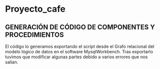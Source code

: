 # Proyecto_cafe
## GENERACIÓN DE CÓDIGO DE COMPONENTES Y PROCEDIMIENTOS
 El código lo generamos exportando el script desde el Grafo relacional del modelo lógico de datos en el software MysqlWorkbench. Tras exportarlo tuvimos que modificar algunas partes debido a varios errores que nos salian.
